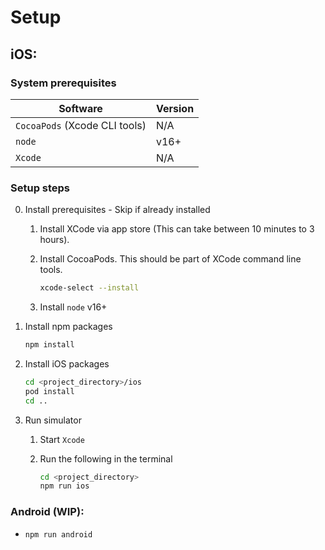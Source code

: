 # Setup

## iOS:

### System prerequisites

| Software                      | Version |
|-------------------------------|---------|
| `CocoaPods` (Xcode CLI tools) | N/A     |
| `node`                        | v16+    |
| `Xcode`                       | N/A     |

### Setup steps
0. Install prerequisites - Skip if already installed
    
    1. Install XCode via app store (This can take between 10 minutes to 3 hours).

    1. Install CocoaPods. This should be part of XCode command line tools.
        ```bash
        xcode-select --install
        ```

    1. Install `node` v16+

1. Install npm packages
    ```bash
    npm install
    ```

1. Install iOS packages
    ```bash
    cd <project_directory>/ios
    pod install
    cd ..
    ```

1. Run simulator

    1. Start `Xcode`

    1. Run the following in the terminal
        ```bash
        cd <project_directory>
        npm run ios
        ```
    

### Android (WIP):

- `npm run android`
